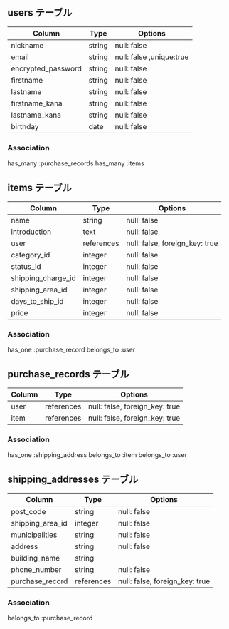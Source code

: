 ## users テーブル

|Column              |Type   |Options                 |
|--------------------|-------|------------------------|
|nickname            |string |null: false             |
|email               |string |null: false ,unique:true|
|encrypted_password  |string |null: false             |
|firstname           |string |null: false             |
|lastname            |string |null: false             |
|firstname_kana      |string |null: false             |
|lastname_kana       |string |null: false             |
|birthday            |date   |null: false             |


### Association
has_many :purchase_records
has_many :items


## items テーブル

|Column             |Type       |Options                        |
|-------------------|-----------|-------------------------------|
|name               |string     |null: false                    |
|introduction       |text       |null: false                    |
|user               |references |null: false, foreign_key: true |
|category_id        |integer    |null: false                    |
|status_id          |integer    |null: false                    |
|shipping_charge_id |integer    |null: false                    |
|shipping_area_id   |integer    |null: false                    |
|days_to_ship_id    |integer    |null: false                    |
|price              |integer    |null: false                    |

### Association
has_one :purchase_record
belongs_to :user


## purchase_records テーブル

|Column          |Type       |Options                        |
|----------------|-----------|-------------------------------|
|user            |references |null: false, foreign_key: true |
|item            |references |null: false, foreign_key: true |

### Association
has_one :shipping_address
belongs_to :item
belongs_to :user

## shipping_addresses テーブル

|Column          |Type      |Options                       |
|----------------|----------|------------------------------|
|post_code       |string    |null: false                   |
|shipping_area_id|integer   |null: false                   |
|municipalities  |string    |null: false                   |
|address         |string    |null: false                   |
|building_name   |string    |                              |
|phone_number    |string    |null: false                   |
|purchase_record |references|null: false, foreign_key: true| 

### Association
belongs_to :purchase_record


